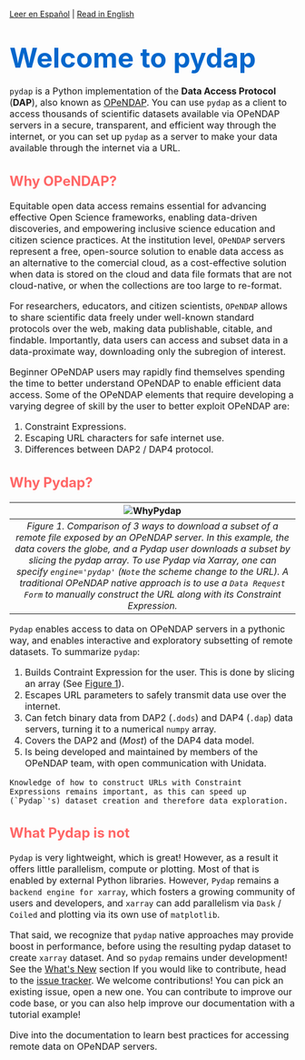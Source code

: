 <a href="../es/intro.html">Leer en Español</a> | <a href="../en/intro.html">Read in English</a>

# <font size="7"><span style='color:#0066cc'> **Welcome to pydap**<font size="3">


`pydap` is a Python implementation of the **Data Access Protocol** (**DAP**), also known as [OPeNDAP](http://www.opendap.org/). You can use `pydap` as a client to access thousands of scientific datasets available via OPeNDAP servers in a secure, transparent, and efficient way through the internet, or you can set up `pydap` as a server to make your data available through the internet via a URL.

## <font size="5.5"><span style='color:#ff6666'>**Why OPeNDAP?**<font size="3">

Equitable open data access remains essential for advancing effective Open Science frameworks, enabling data-driven discoveries, and empowering inclusive science education and citizen science practices. At the institution level, `OPeNDAP` servers represent a free, open-source solution to enable data access as an alternative to the comercial cloud, as a cost-effective solution when data is stored on the cloud and data file formats that are not cloud-native, or when the collections are too large to re-format.

For researchers, educators, and citizen scientists, `OPeNDAP` allows to share scientific data freely under well-known standard protocols over the web, making data publishable, citable, and findable. Importantly, data users can access and subset data in a data-proximate way, downloading only the subregion of interest.

Beginner OPeNDAP users may rapidly find themselves spending the time to better understand OPeNDAP to enable efficient data access. Some of the OPeNDAP elements that require developing a varying degree of skill by the user to better exploit OPeNDAP are:

1. Constraint Expressions.
2. Escaping URL characters for safe internet use.
3. Differences between DAP2 / DAP4 protocol.


## <font size="5.5"><span style='color:#ff6666'>**Why Pydap?**<font size="3">


| ![WhyPydap](/images/WhyPydap.png) |
|:--:|
| *Figure 1. Comparison of 3 ways to download a subset of a remote file exposed by an OPeNDAP server. In this example, the data covers the globe, and a Pydap user downloads a subset by slicing the pydap array. To use Pydap via Xarray, one can specify `engine='pydap'` (`Note` the scheme change to the URL). A traditional OPeNDAP native approach is to use a `Data Request Form` to manually construct the URL along with its Constraint Expression.* |


`Pydap` enables access to data on OPeNDAP servers in a pythonic way, and enables interactive and exploratory subsetting of remote datasets. To summarize `pydap`:

1. Builds Contraint Expression for the user. This is done by slicing an array (See [Figure 1](WhyPydap)).
2. Escapes URL parameters to safely transmit data use over the internet.
3. Can fetch binary data from DAP2 (`.dods`) and DAP4 (`.dap`) data servers, turning it to a numerical `numpy` array.
4. Covers the DAP2 and (*Most*) of the DAP4 data model.
5. Is being developed and maintained by members of the OPeNDAP team, with open communication with Unidata.


```{note}
Knowledge of how to construct URLs with Constraint Expressions remains important, as this can speed up (`Pydap`'s) dataset creation and therefore data exploration.
```

## <font size="5.5"><span style='color:#ff6666'>**What Pydap is not**<font size="3">

`Pydap` is very lightweight, which is great! However, as a result it offers little parallelism, compute or plotting. Most of that is enabled by external Python libraries. However, `Pydap` remains a `backend engine for xarray`, which fosters a growing community of users and developers, and `xarray` can add parallelism via `Dask` / `Coiled` and plotting via its own use of `matplotlib`.

That said, we recognize that `pydap` native approaches may provide boost in performance, before using the resulting pydap dataset to create `xarray` dataset. And so `pydap` remains under development! See the [What's New](NEWS) section If you would like to contribute, head to the [issue tracker](https://github.com/pydap/pydap/issues). We welcome contributions! You can pick an existing issue, open a new one. You can contribute to improve our code base, or you can also help improve our documentation with a tutorial example!


Dive into the documentation to learn best practices for accessing remote data on OPeNDAP servers.

```{tableofcontents}
```
